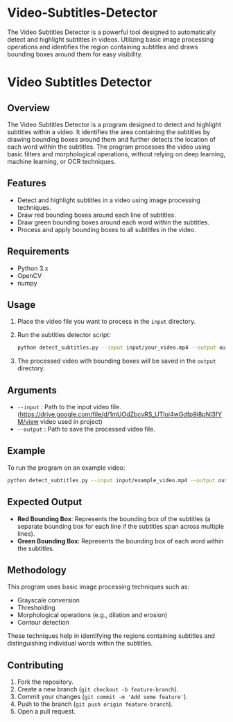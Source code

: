 # Video-Subtitles-Detector
The Video Subtitles Detector is a powerful tool designed to automatically detect and highlight subtitles in videos. Utilizing basic image processing operations  and identifies the region containing subtitles and draws bounding boxes around them for easy visibility.
# Video Subtitles Detector

## Overview

The Video Subtitles Detector is a program designed to detect and highlight subtitles within a video. It identifies the area containing the subtitles by drawing bounding boxes around them and further detects the location of each word within the subtitles. The program processes the video using basic filters and morphological operations, without relying on deep learning, machine learning, or OCR techniques.

## Features

- Detect and highlight subtitles in a video using image processing techniques.
- Draw red bounding boxes around each line of subtitles.
- Draw green bounding boxes around each word within the subtitles.
- Process and apply bounding boxes to all subtitles in the video.

## Requirements

- Python 3.x
- OpenCV
- numpy


## Usage

1. Place the video file you want to process in the `input` directory.

2. Run the subtitles detector script:
    ```bash
    python detect_subtitles.py --input input/your_video.mp4 --output output/processed_video.mp4
    ```

3. The processed video with bounding boxes will be saved in the `output` directory.

## Arguments

- `--input` : Path to the input video file.   (https://drive.google.com/file/d/1mUOdZbcvRS_UTIoi4wGdfp9i8pNl3fYM/view video used in project)
- `--output` : Path to save the processed video file.

## Example

To run the program on an example video:
```bash
python detect_subtitles.py --input input/example_video.mp4 --output output/processed_example_video.mp4
```

## Expected Output

- **Red Bounding Box**: Represents the bounding box of the subtitles (a separate bounding box for each line if the subtitles span across multiple lines).
- **Green Bounding Box**: Represents the bounding box of each word within the subtitles.

## Methodology

This program uses basic image processing techniques such as:
- Grayscale conversion
- Thresholding
- Morphological operations (e.g., dilation and erosion)
- Contour detection

These techniques help in identifying the regions containing subtitles and distinguishing individual words within the subtitles.

## Contributing

1. Fork the repository.
2. Create a new branch (`git checkout -b feature-branch`).
3. Commit your changes (`git commit -m 'Add some feature'`).
4. Push to the branch (`git push origin feature-branch`).
5. Open a pull request.

